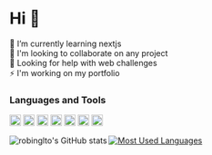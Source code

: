 Hi  👋
=============================================================================================================================

🌱 I’m currently learning nextjs  <br/>
🚧 I'm looking to collaborate on any project <br/>
🤔 Looking for help with web challenges <br/>
⚡️ I'm working on my portfolio <br/>

### Languages and Tools 

<p align="left">

<a href="https://developer.mozilla.org/en-US/docs/Web/JavaScript" target="_blank" rel="noreferrer"><img src="https://raw.githubusercontent.com/danielcranney/readme-generator/main/public/icons/skills/javascript-colored.svg" width="20" height="20" alt="JavaScript" /></a>
<a href="https://developer.mozilla.org/en-US/docs/Glossary/HTML5" target="_blank" rel="noreferrer"><img src="https://raw.githubusercontent.com/danielcranney/readme-generator/main/public/icons/skills/html5-colored.svg" width="20" height="20" alt="HTML5" /></a>
<a href="https://reactjs.org/" target="_blank" rel="noreferrer"><img src="https://raw.githubusercontent.com/danielcranney/readme-generator/main/public/icons/skills/react-colored.svg" width="20" height="20" alt="React" /></a>
<a href="https://www.w3.org/TR/CSS/#css" target="_blank" rel="noreferrer"><img src="https://raw.githubusercontent.com/danielcranney/readme-generator/main/public/icons/skills/css3-colored.svg" width="20" height="20" alt="CSS3" /></a>
<a href="https://tailwindcss.com/" target="_blank" rel="noreferrer"><img src="https://raw.githubusercontent.com/danielcranney/readme-generator/main/public/icons/skills/tailwindcss-colored.svg" width="20" height="20" alt="TailwindCSS" /></a>
<a href="https://mui.com/" target="_blank" rel="noreferrer"><img src="https://raw.githubusercontent.com/danielcranney/readme-generator/main/public/icons/skills/materialui-colored.svg" width="20" height="20" alt="Material UI" /></a>
<a href="https://www.github.com/robinglto" target="_blank" rel="noreferrer"><img src="https://raw.githubusercontent.com/danielcranney/readme-generator/main/public/icons/socials/github-dark.svg" width="20" height="20" /></a>
</p>

<a href="https://github.com/anuraghazra/github-readme-stats">
  <img align="left" src="https://github-readme-stats.vercel.app/api?username=robinglto&show_icons=true&hide=issues,&count_private=true&title_color=22c55e&text_color=000000&icon_color=000000&bg_color=ffffff&hide_border=true&show_icons=true" alt="robinglto's GitHub stats" />
</a>

<a href="https://github.com/robinglto" >
<img align="center" src="https://github-readme-stats.vercel.app/api/top-langs/?username=robinglto&langs_count=10&title_color=22c55e&text_color=000000&icon_color=000000&bg_color=ffffff&hide_border=true&locale=en&custom_title=Most%20%Used%20%Languages" alt="Most Used Languages" />
</a>
